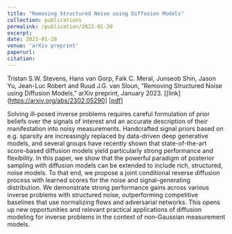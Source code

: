 ```yaml
---
title: "Removing Structured Noise using Diffusion Models"
collection: publications
permalink: /publication/2023-01-20
excerpt:
date: 2023-01-20
venue: 'arXiv preprint'
paperurl: 
citation: 
---
```

Tristan S.W. Stevens, Hans van Gorp, Faik C. Meral, Junseob Shin, Jason Yu, Jean-Luc Robert and Ruud J.G. van Sloun, “Removing Structured Noise using Diffusion Models,” arXiv preprint, January 2023.
\[[link](https://arxiv.org/abs/2302.05290]
\[[pdf](http://hansvangorp.github.io/files/2023-01-20.pdf)\]

Solving ill-posed inverse problems requires careful formulation of prior beliefs over the signals of interest and an accurate description of their manifestation into noisy measurements. Handcrafted signal priors based on e.g. sparsity are increasingly replaced by data-driven deep generative models, and several groups have recently shown that state-of-the-art score-based diffusion models yield particularly strong performance and flexibility. In this paper, we show that the powerful paradigm of posterior sampling with diffusion models can be extended to include rich, structured, noise models. To that end, we propose a joint conditional reverse diffusion process with learned scores for the noise and signal-generating distribution. We demonstrate strong performance gains across various inverse problems with structured noise, outperforming competitive baselines that use normalizing flows and adversarial networks. This opens up new opportunities and relevant practical applications of diffusion modeling for inverse problems in the context of non-Gaussian measurement models.